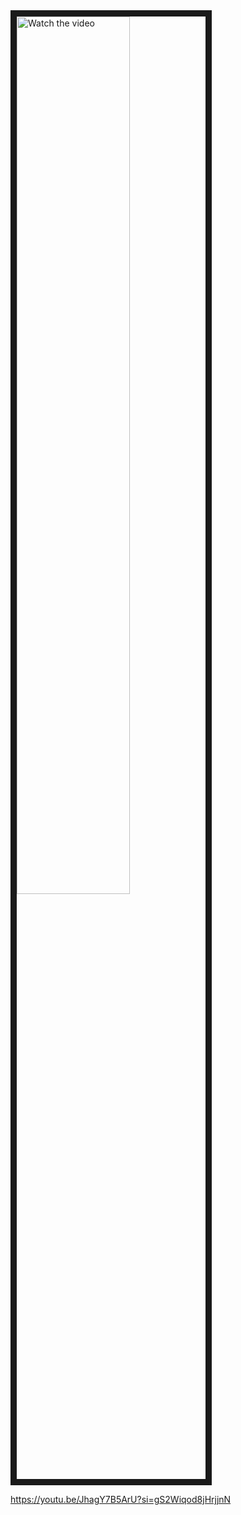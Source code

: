 
<a href="http://www.youtube.com/watch?feature=player_embedded&v=JhagY7B5ArU?si" target="_blank">
 <img src="http://img.youtube.com/vi/JhagY7B5ArU?si/mqdefault.jpg" alt="Watch the video" width="60%" border="10" />

 

https://youtu.be/JhagY7B5ArU?si=gS2Wiqod8jHrjjnN
